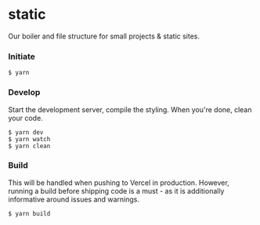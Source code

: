 
# static
Our boiler and file structure for small projects & static sites.
&nbsp;

### Initiate
    $ yarn

### Develop

Start the development server, compile the styling. When you're done, clean your code.

  

    $ yarn dev
    $ yarn watch
    $ yarn clean

  

### Build
This will be handled when pushing to Vercel in production. However, running a build before shipping code is a must - as it is additionally informative around issues and warnings.

    $ yarn build


